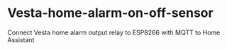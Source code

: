 # Vesta-home-alarm-on-off-sensor
Connect Vesta home alarm output relay to ESP8266 with MQTT to Home Assistant
